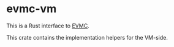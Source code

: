 # evmc-vm

This is a Rust interface to [EVMC](https://github.com/ethereum/evmc).

This crate contains the implementation helpers for the VM-side.
